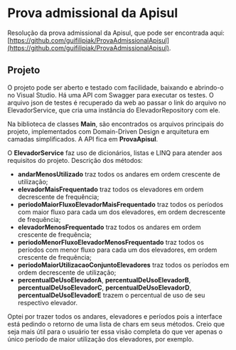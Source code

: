 # Prova admissional da Apisul

Resolução da prova admissional da Apisul, que pode ser encontrada aqui: [https://github.com/guifilipiak/ProvaAdmissionalApisul](https://github.com/guifilipiak/ProvaAdmissionalApisul). 

## Projeto

O projeto pode ser aberto e testado com facilidade, baixando e abrindo-o no Visual Studio. Há uma API com Swagger para executar os testes. O arquivo json de testes é recuperado da web ao passar o link do arquivo no ElevadorService, que cria uma instância do ElevadorRepository com ele.

Na biblioteca de classes **Main**, são encontrados os arquivos principais do projeto, implementados com Domain-Driven Design e arquitetura em camadas simplificados. A API fica em **ProvaApisul**.

O **ElevadorService** faz uso de dicionários, listas e LINQ para atender aos requisitos do projeto. Descrição dos métodos:

- **andarMenosUtilizado** traz todos os andares em ordem crescente de utilização;
- **elevadorMaisFrequentado** traz todos os elevadores em ordem decrescente de frequência;
- **periodoMaiorFluxoElevadorMaisFrequentado** traz todos os períodos com maior fluxo para cada um dos elevadores, em ordem decrescente de frequência;
- **elevadorMenosFrequentado** traz todos os andares em ordem crescente de frequência;
- **periodoMenorFluxoElevadorMenosFrequentado** traz todos os períodos com menor fluxo para cada um dos elevadores, em ordem crescente de frequência;
- **periodoMaiorUtilizacaoConjuntoElevadores** traz todos os períodos em ordem decrescente de utilização;
- **percentualDeUsoElevadorA**, **percentualDeUsoElevadorB**, **percentualDeUsoElevadorC**, **percentualDeUsoElevadorD**, **percentualDeUsoElevadorE** trazem o percentual de uso de seu respectivo elevador.

Optei por trazer todos os andares, elevadores e períodos pois a interface está pedindo o retorno de uma lista de chars em seus métodos. Creio que seja mais útil para o usuário ter essa visão completa do que ver apenas o único período de maior utilização dos elevadores, por exemplo.

